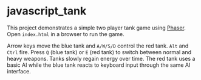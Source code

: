 # javascript_tank

This project demonstrates a simple two player tank game using [Phaser](https://phaser.io/).
Open `index.html` in a browser to run the game.

Arrow keys move the blue tank and `A/W/S/D` control the red tank. `Alt` and `Ctrl` fire.
Press `Q` (blue tank) or `E` (red tank) to switch between normal and heavy weapons.
Tanks slowly regain energy over time. The red tank uses a basic AI while the blue tank reacts to keyboard input through the same AI interface.
